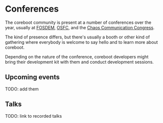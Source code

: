 # Conferences
The coreboot community is present at a number of conferences over the year,
usually at [FOSDEM](https://fosdem.org), [OSFC](https://osfc.io), and the
[Chaos Communication Congress](https://events.ccc.de/congress/).

The kind of presence differs, but there's usually a booth or other kind of
gathering where everybody is welcome to say hello and to learn more about
coreboot.

Depending on the nature of the conference, coreboot developers might bring
their development kit with them and conduct development sessions.

## Upcoming events

TODO: add them

## Talks

TODO: link to recorded talks
